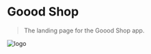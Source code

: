 # Goood Shop
>The landing page for the Goood Shop app.

![logo](http://s18.postimg.org/574pppxph/icon_72_2x.png)
